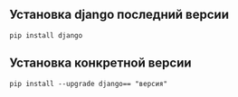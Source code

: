 ## Установка django последний версии
    pip install django

## Установка конкретной версии
    pip install --upgrade django== "версия"